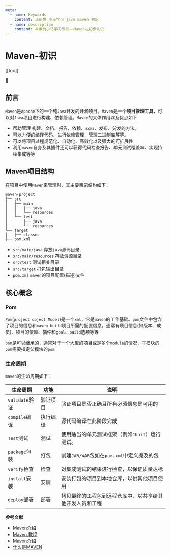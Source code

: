 ```yaml
---
meta:
  - name: keywords
    content: 马新想 小马学习 java maven 初识
  - name: description
    content: 本章为小马学习专栏——Maven之初步认识
---
```

# Maven-初识

[[toc]]

:horse: 


## 前言

`Maven`是`Apache`下的一个纯`Java`开发的开源项目。`Maven`是一个**项目管理工具**，可以对`Java`项目进行构建、依赖管理。`Maven`的大体作用以及优点如下

- 帮助管理 构建、文档、报告、依赖、`scms`、发布、分发的方法。
- 可以方便的编译代码、进行依赖管理、管理二进制库等等。
- 可以将项目过程规范化、自动化、高效化以及强大的可扩展性
- 利用`maven`自身及其插件还可以获得代码检查报告、单元测试覆盖率、实现持续集成等等



## Maven项目结构

在项目中使用`Maven`来管理时，其主要目录结构如下：

```
maven-project
├── src
│   ├── main
│   │   ├── java
│   │   └── resources
│   └── test
│       ├── java
│       └── resources
└── target
│   ├── classes
├── pom.xml
```

- `src/main/java` 存放`java`源码目录
- `src/main/resources` 存放资源目录
- `src/test` 测试相关目录
- `src/target` 打包输出目录
- `pom.xml` `maven`的项目配置(描述)文件

## 核心概念


### Pom

`Pom`(`project object Model`)是一个`xml`，它是`maven`的工作基础。`pom`文件中包含了项目的信息和`maven build`项目所需的配置信息，通常有项目信息(如版本、成员)、项目的依赖、插件和`goal`、`build`选项等等

`pom`是可以继承的，通常对于一个大型的项目或是多个`module`的情况，子模块的`pom`需要指定父模块的`pom`

### 生命周期

`maven`的生命周期如下：

|生命周期|功能|说明|
|---|---|---|
|`validate`验证|验证项目|验证项目是否正确且所有必须信息是可用的|
|`compile`编译|执行编译|源代码编译在此阶段完成|
|`Test`测试|测试|使用适当的单元测试框架（例如`JUnit`）运行测试。|
|`package`包装|打包|创建`JAR/WAR`包如在`pom.xml`中定义提及的包|
|`verify`检查|检查|对集成测试的结果进行检查，以保证质量达标|
|`install`安装|安装|安装打包的项目到本地仓库，以供其他项目使用|
|`deploy`部署|部署|拷贝最终的工程包到远程仓库中，以共享给其他开发人员和工程|



**参考文献**

- [Maven介绍](https://www.liaoxuefeng.com/wiki/1252599548343744/1309301146648610)
- [Maven 教程](https://www.runoob.com/maven/maven-tutorial.html)
- [Maven介绍](https://www.trinea.cn/android/maven/)
- [什么是MAVEN](https://how2j.cn/k/maven/maven-introduction/1328.html)